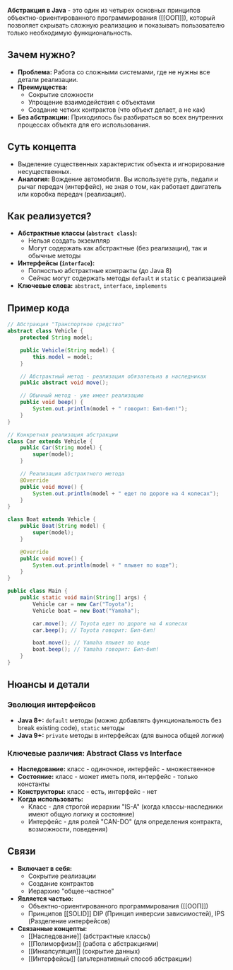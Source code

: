 ---
---
**Абстракция в Java** - это один из четырех основных принципов объектно-ориентированного программирования ([[ООП]]), который позволяет скрывать сложную реализацию и показывать пользователю только необходимую функциональность.

## Зачем нужно?

- **Проблема:** Работа со сложными системами, где не нужны все детали реализации.
- **Преимущества:**
    - Сокрытие сложности
    - Упрощение взаимодействия с объектами
    - Создание четких контрактов (что объект делает, а не как)
- **Без абстракции:** Приходилось бы разбираться во всех внутренних процессах объекта для его использования.

## Суть концепта

- Выделение существенных характеристик объекта и игнорирование несущественных.
- **Аналогия:** Вождение автомобиля. Вы используете руль, педали и рычаг передач (интерфейс), не зная о том, как работает двигатель или коробка передач (реализация).

## Как реализуется?

- **Абстрактные классы (`abstract class`):**
    - Нельзя создать экземпляр
    - Могут содержать как абстрактные (без реализации), так и обычные методы
- **Интерфейсы (`interface`):**
    - Полностью абстрактные контракты (до Java 8)
    - Сейчас могут содержать методы `default` и `static` с реализацией
- **Ключевые слова:** `abstract`, `interface`, `implements`

## Пример кода

``` java
// Абстракция "Транспортное средство"
abstract class Vehicle {
    protected String model;

    public Vehicle(String model) {
        this.model = model;
    }

    // Абстрактный метод - реализация обязательна в наследниках
    public abstract void move();

    // Обычный метод - уже имеет реализацию
    public void beep() {
        System.out.println(model + " говорит: Бип-бип!");
    }
}

// Конкретная реализация абстракции
class Car extends Vehicle {
    public Car(String model) {
        super(model);
    }

    // Реализация абстрактного метода
    @Override
    public void move() {
        System.out.println(model + " едет по дороге на 4 колесах");
    }
}

class Boat extends Vehicle {
    public Boat(String model) {
        super(model);
    }

    @Override
    public void move() {
        System.out.println(model + " плывет по воде");
    }
}

public class Main {
    public static void main(String[] args) {
        Vehicle car = new Car("Toyota");
        Vehicle boat = new Boat("Yamaha");

        car.move(); // Toyota едет по дороге на 4 колесах
        car.beep(); // Toyota говорит: Бип-бип!

        boat.move(); // Yamaha плывет по воде
        boat.beep(); // Yamaha говорит: Бип-бип!
    }
}
```

## Нюансы и детали

### Эволюция интерфейсов

- **Java 8+:** `default` методы (можно добавлять функциональность без break existing code), `static` методы
- **Java 9+:** `private` методы в интерфейсах (для выноса общей логики)

### Ключевые различия: Abstract Class vs Interface

- **Наследование:** класс - одиночное, интерфейс - множественное
- **Состояние:** класс - может иметь поля, интерфейс - только константы
- **Конструкторы:** класс - есть, интерфейс - нет
- **Когда использовать:**
    - Класс - для строгой иерархии "IS-A" (когда классы-наследники имеют общую логику и состояние)
    - Интерфейс - для ролей "CAN-DO" (для определения контракта, возможности, поведения)

## Связи

- **Включает в себя:**
    - Сокрытие реализации
    - Создание контрактов
    - Иерархию "общее-частное"
- **Является частью:**
    - Объектно-ориентированного программирования ([[ООП]])
    - Принципов [[SOLID]] DIP (Принцип инверсии зависимостей), IPS (Разделение интерфейсов)
- **Связанные концепты:**
    - [[Наследование]] (абстрактные классы)
    - [[Полиморфизм]] (работа с абстракциями)
    - [[Инкапсуляция]] (сокрытие данных)
    - [[Интерфейсы]] (альтернативный способ абстракции)